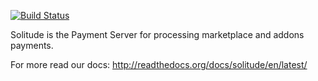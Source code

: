 [![Build Status](https://travis-ci.org/mozilla/solitude.svg?branch=master)](https://travis-ci.org/mozilla/solitude)

Solitude is the Payment Server for processing marketplace and addons payments.

For more read our docs: http://readthedocs.org/docs/solitude/en/latest/

